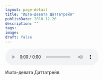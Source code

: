 ```yaml
---
layout: page-detail
title: "Ишта-девата Даттатрейя"
publishDate: 2010.12.20
description: ""
tags:
image:
draft: false
---
```


<audio title="2010.12.20 - Ишта-девата Даттатрейя.mp3" src="https://filer-api.advayta.org/v1.0/public/files/73575" controls=""></audio>

 Ишта-девата Даттатрейя. 

  
